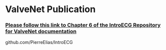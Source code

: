 # ValveNet Publication 
### [**Please follow this link to Chapter 6 of the IntroECG Repository for ValveNet documentation**](github.com/PierreElias/IntroECG)

github.com/PierreElias/IntroECG
